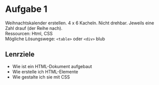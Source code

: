 # Aufgabe 1

Weihnachtskalender erstellen. 4 x 6 Kacheln. Nicht drehbar. Jeweils eine Zahl drauf (der Reihe nach).  
Ressourcen: Html, CSS  
Mögliche Lösungswege: `<table>` oder `<div>`
blub
## Lenrziele
* Wie ist ein HTML-Dokument aufgebaut
* Wie erstelle ich HTML-Elemente
* Wie gestalte ich sie mit CSS